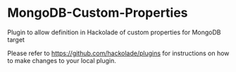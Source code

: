 # MongoDB-Custom-Properties
Plugin to allow definition in Hackolade of custom properties for MongoDB target

Please refer to https://github.com/hackolade/plugins for instructions on how to make changes to your local plugin.

